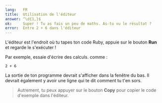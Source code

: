 ```yaml
---
lang:   FR
title:  Utilisation de l'éditeur
answer: ^\d{1,}$
ok:     Super ! Tu as fais un peu de maths. As-tu vu le résultat ?
error:  Entre 2 + 6 dans l'éditeur
---
```


L'éditeur est l'endroit où tu tapes ton code Ruby, appuie sur le bouton __Run__
et regarde le s'exécuter !

Par exemple, essaie d'écrire des calculs. comme :

    2 + 6

La sortie de ton programme devrait s'afficher dans la fenêtre du bas.
Il devrait également y avoir une ligne qui te dit comment tu t'en sors.

> Autrement, tu peux appuyer sur le bouton __Copy__ pour copier le code d'exemple dans l'éditeur.
